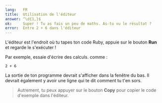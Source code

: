 ```yaml
---
lang:   FR
title:  Utilisation de l'éditeur
answer: ^\d{1,}$
ok:     Super ! Tu as fais un peu de maths. As-tu vu le résultat ?
error:  Entre 2 + 6 dans l'éditeur
---
```


L'éditeur est l'endroit où tu tapes ton code Ruby, appuie sur le bouton __Run__
et regarde le s'exécuter !

Par exemple, essaie d'écrire des calculs. comme :

    2 + 6

La sortie de ton programme devrait s'afficher dans la fenêtre du bas.
Il devrait également y avoir une ligne qui te dit comment tu t'en sors.

> Autrement, tu peux appuyer sur le bouton __Copy__ pour copier le code d'exemple dans l'éditeur.
